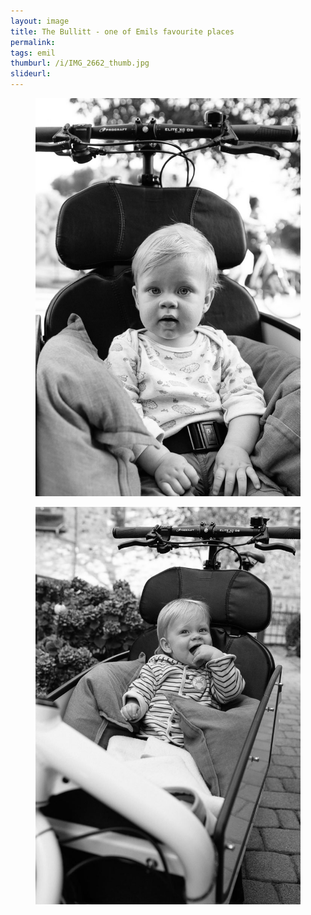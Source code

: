 ```yaml
---
layout: image
title: The Bullitt - one of Emils favourite places
permalink: 
tags: emil
thumburl: /i/IMG_2662_thumb.jpg
slideurl: 
---
```

<figure>
<img src="/i/IMG_2646.jpg" />
</figure>

<figure>
<img src="/i/IMG_2662.jpg" />
</figure>



